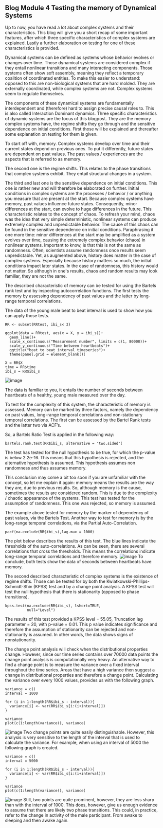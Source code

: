## Blog Module 4 Testing the memory of Dynamical Systems
Up to now, you have read a lot about complex systems and their characteristics. This blog will give you a short recap of some important features, after which three specific characteristics of complex systems are explained. Lastly a further elaboration on testing for one of these characteristics is provided. 
 
Dynamical systems can be defined as systems whose behavior evolves or changes over time. Those dynamical systems are considered complex if they entail nonlinear transitions and many interacting components. Those systems often show soft assembly, meaning they reflect a temporary coalition of coordinated entities. To make this easier to understand: opposed to this are non-biological systems that are hard molded. They are externally coordinated, while complex systems are not. Complex systems seem to regulate themselves. 
 
The components of these dynamical systems are fundamentally interdependent and (therefore) hard to assign precise causal roles to. This is also called Interaction Dominant dynamics. Three specific characteristics of dynamic systems are the focus of this blogpost. They are the memory complex systems have, the regime shifts they go through and the sensitive dependence on initial conditions. First those will be explained and thereafter some explanation on testing for them is given. 
 
To start off with, memory. Complex systems develop over time and their current states depend on previous ones. To put it differently, future states are dependent on past values. The past values / experiences are the aspects that is referred to as memory.
 
The second one is the regime shifts. This relates to the phase transitions that complex systems exhibit. They entail structural changes in a system. 
 
The third and last one is the sensitive dependence on initial conditions. This one is rather new and will therefore be elaborated on further. Initial conditions in complex systems are the processes / behavior / or anything you measure that are present at the start. Because complex systems have memory, past values influence future states. Consequently, minor differences at the start, can evolve to huge differences in the future. 
This characteristic relates to the concept of chaos. To refresh your mind, chaos was the idea that very simple deterministic, nonlinear systems can produce extremely complex and unpredictable behavior. The cause of this chaos can be found in the sensitive dependence on initial conditions. Paraphrasing it one more time: minor differences at the start may be amplified as a system evolves over time, causing the extremely complex behavior (chaos) in nonlinear systems. Important to know, is that this is not the same as randomness. Often, scientists assume randomness once results seem unpredictable. Yet, as augmented above, history does matter in the case of complex systems. Especially because history matters so much, the initial conditions impact later states. In the case of randomness, this history would not matter. So although in one's results, chaos and random results may look familiar, they are not the same. 
 
The described characteristic of memory can be tested for using the Bartels rank test and by inspecting autocorrelation functions. The first tests the memory by assessing dependency of past values and the latter by long-range temporal correlations.
 
The data of the young male beat to beat interval is used to show how you can apply those tests.


``` RR <- read.csv("RR.csv")
RR <- subset(RRtest, ibi_s< 3)

ggplot(data = RRtest, aes(x = X, y = ibi_s))+
  geom_line()+
  scale_x_continuous("Measurement number", limits = c(1, 80000))+
  scale_y_continuous("Time between heartbeats")+
  ggtitle("beat to beat interval timeseries")+
  theme(panel.grid = element_blank())

X = RR$X
time = RR$time
ibi_s = RR$ibi_s 
```

![image](https://user-images.githubusercontent.com/78364132/158975341-b34710a1-af50-4af6-b901-ad9b9c1a0dae.png)

The data is familiar to you, it entails the number of seconds between heartbeats of a healthy, young male measured over the day. 
 
To test for the complexity of this system, the characteristic of memory is assessed. Memory can be marked by three factors, namely the dependency on past values, long-range temporal correlations and non-stationary temporal correlations. The first can be assessed by the Bartel Rank tests and the latter two via ACF’s. 
 

So, a Bartels Ratio Test is applied in the following way:
 ```
 bartels.rank.test(RR$ibi_s, alternative = "two.sided")
 ```
The test has tested for the null hypothesis to be true, for which the p-value is below 2.2e-16. This means that this hypothesis is rejected, and the alternative hypothesis is assumed. This hypothesis assumes non randomness and thus assumes memory. 
 
This conclusion may come a bit too soon if you are unfamiliar with the concept, so let me explain it again: memory means the results are the way they are, due to previous results. So, although memory is the cause, sometimes the results are considered random. This is due to the complexity / chaotic appearance of the systems. This test has tested for the assumption of randomness. This one was rejected, so memory is assumed. 

 
The example above tested for memory by the marker of dependency of past values, via the Bartels Test. Another way to test for memory is by the long-range temporal correlations, via the Partial Auto-Correlation. 
```
pacf(na.exclude(RR$ibi_s),lag.max = 1000)
```

The plot below describes the results of this test. The blue lines indicate the thresholds of the auto-correlations. As can be seen, there are several correlations that cross the thresholds. This means the correlations indicate long-range temporal correlations and therefore memory. 
![image](https://user-images.githubusercontent.com/78364132/158976407-25fc1140-7d16-419a-bc8e-61bc066ed76c.png)
To conclude, both tests show the data of seconds between heartbeats have memory. 

The second described characteristic of complex systems is the existence of regime shifts. Those can be tested for by both the Kwiatkowski-Phillips-Schmidt-Shin (KPSS) test and by a change point analysis. A KPSS test will test the null hypothesis that there is stationarity (opposed to phase transitions).
```
kpss.test(na.exclude(RR$ibi_s), lshort=TRUE, 
          null="Level")
```
The results of this test provided a KPSS level = 55.05, Truncation lag parameter = 20, with p-value = 0.01. This p value indicates significance and therefore the assumption of stationarity can be rejected and non-stationarity is assumed. In other words, the data shows signs of nonstationarity. 

The change point analysis will check when the distributional properties change. However, since our time series contains over 70000 data points the change point analysis is computationally very heavy. An alternative way to find a change point is to measure the variance over a fixed interval throughout the time series. Areas that have a high variance then suggest a change in distributional properties and therefore a change point. Calculating the variance over every 1000 values, provides us with the following graph. 
```
variance = c()
interval = 1000

for (i in 1:length(RR$ibi_s - interval)){
  variance[i] <- var(RR$ibi_s[i:(i+interval)])
}
  
variance
plot(c(1:length(variance)), variance)
```
![image](https://user-images.githubusercontent.com/78364132/158976684-22ad6aaf-5c36-4b51-87ed-c3880fb5c72e.png)
Two change points are quite easily distinguishable. However, this analysis is very sensitive to the length of the interval that is used to calculate the variance. For example, when using an interval of 5000 the following graph is created. 
```
variance = c()
interval = 5000

for (i in 1:length(RR$ibi_s - interval)){
  variance[i] <- var(RR$ibi_s[i:(i+interval)])
}
  
variance
plot(c(1:length(variance)), variance)
```
![image](https://user-images.githubusercontent.com/78364132/158976737-c59ddc26-f0d6-472f-88d6-3d8f77ac63c0.png)
Still, two points are quite prominent, however, they are less sharp than with the interval of 1000. This does, however, give us enough evidence to assume that there are likely two phase transitions. This could, in practice, refer to the change in activity of the male participant. From awake to sleeping and then awake again.


